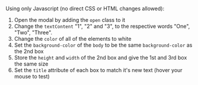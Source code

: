 Using only Javascript (no direct CSS or HTML changes allowed):
  1. Open the modal by adding the `open` class to it
  2. Change the `textContent` "1", "2" and "3", to the respective words "One", "Two", "Three".
  3. Change the `color` of all of the elements to white
  4. Set the `background-color` of the `body` to be the same `background-color` as the 2nd box
  5. Store the `height` and `width` of the 2nd box and give the 1st and 3rd box the same size
  6. Set the `title` attribute of each box to match it's new text (hover your mouse to test)
